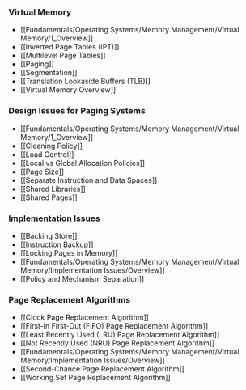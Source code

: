 ### Virtual Memory
- [[Fundamentals/Operating Systems/Memory Management/Virtual Memory/1_Overview]]
- [[Inverted Page Tables (IPT)]]
- [[Multilevel Page Tables]]
- [[Paging]]
- [[Segmentation]]
- [[Translation Lookaside Buffers (TLB)]]
- [[Virtual Memory Overview]]

### Design Issues for Paging Systems
- [[Fundamentals/Operating Systems/Memory Management/Virtual Memory/1_Overview]]
- [[Cleaning Policy]]
- [[Load Control]]
- [[Local vs Global Allocation Policies]]
- [[Page Size]]
- [[Separate Instruction and Data Spaces]]
- [[Shared Libraries]]
- [[Shared Pages]]

### Implementation Issues
- [[Backing Store]]
- [[Instruction Backup]]
- [[Locking Pages in Memory]]
- [[Fundamentals/Operating Systems/Memory Management/Virtual Memory/Implementation Issues/Overview]]
- [[Policy and Mechanism Separation]]

### Page Replacement Algorithms
- [[Clock Page Replacement Algorithm]]
- [[First-In First-Out (FIFO) Page Replacement Algorithm]]
- [[Least Recently Used (LRU) Page Replacement Algorithm]]
- [[Not Recently Used (NRU) Page Replacement Algorithm]]
- [[Fundamentals/Operating Systems/Memory Management/Virtual Memory/Implementation Issues/Overview]]
- [[Second-Chance Page Replacement Algorithm]]
- [[Working Set Page Replacement Algorithm]]


